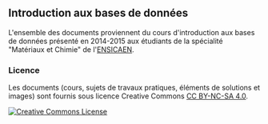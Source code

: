 ## Introduction aux bases de données

L'ensemble des documents proviennent du cours d'introduction aux bases de données présenté en 2014-2015 aux étudiants de la spécialité "Matériaux et Chimie" de l'[ENSICAEN](http://www.ensicaen.fr).

### Licence

Les documents (cours, sujets de travaux pratiques, éléments de solutions et images) sont fournis sous licence Creative Commons [CC BY-NC-SA 4.0](https://creativecommons.org/licenses/by-nc-sa/4.0/).

[![Creative Commons License](http://i.creativecommons.org/l/by-nc-sa/3.0/88x31.png)](https://creativecommons.org/licenses/by-nc-sa/4.0/)
